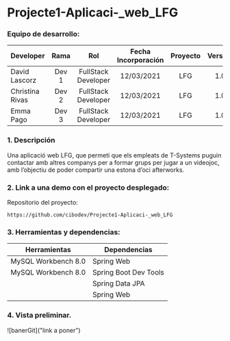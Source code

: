 # Projecte1-Aplicaci-_web_LFG

### Equipo de desarrollo:

| Developer | Rama | Rol | Fecha Incorporación | Proyecto | Versión |
| --- | :---:  | :---:  | :---:  | :---: | :---:  |
| David Lascorz | Dev 1 | FullStack Developer | 12/03/2021 | LFG  | 1.0  |
| Christina Rivas | Dev 2 | FullStack Developer | 12/03/2021 | LFG  | 1.0  | 
| Emma Pago | Dev 3 | FullStack Developer| 12/03/2021 | LFG  | 1.0  |

### 1. Descripción

Una aplicació web LFG, que permeti que els empleats de T-Systems puguin contactar amb altres companys per a formar grups per jugar a un videojoc, amb l’objectiu de poder compartir una estona d’oci afterworks.

###  2. Link a una demo con el proyecto desplegado:

Repositorio del proyecto:
```
https://github.com/cibodev/Projecte1-Aplicaci-_web_LFG
```
###   3. Herramientas y dependencias:

| Herramientas | Dependencias | 
| --- | --- | 
| MySQL Workbench 8.0 | Spring Web | 
| MySQL Workbench 8.0 | Spring Boot Dev Tools | 
|  | Spring Data JPA | 
|  | Spring Web | 

###  4. Vista preliminar.
![banerGit]("link a poner")
